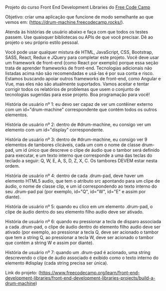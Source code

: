 Projeto do curso Front End Development Libraries do [Free Code Camp](https://www.freecodecamp.org/learn/)

Objetivo: criar uma aplicação que funcione de modo semelhante ao que vemos em: (https://drum-machine.freecodecamp.rocks/).

Atenda às histórias de usuário abaixo e faça com que todos os testes passem. Use quaisquer bibliotecas ou APIs de que você precisar. Dê ao projeto o seu próprio estilo pessoal.

Você pode usar qualquer mistura de HTML, JavaScript, CSS, Bootstrap, SASS, React, Redux e JQuery para completar este projeto. Você deve usar um framework de front-end (como React por exemplo) porque essa seção trata de aprender frameworks de front-end. Tecnologias adicionais não listadas acima não são recomendadas e usá-las é por sua conta e risco. Estamos buscando apoiar outros frameworks de front-end, como Angular e Vue, mas eles não são atualmente suportados. Vamos aceitar e tentar corrigir todos os relatórios de problemas que usem o conjunto de tecnologias sugeridas para esse projeto. Boa programação para você!

História de usuário nº 1: eu devo ser capaz de ver um contêiner externo com um id="drum-machine" correspondente que contém todos os outros elementos.

História de usuário nº 2: dentro de #drum-machine, eu consigo ver um elemento com um id="display" correspondente.

História de usuário nº 3: dentro de #drum-machine, eu consigo ver 9 elementos de tambores clicáveis, cada um com o nome de classe drum-pad, um id único que descreve o clipe de áudio que o tambor será definido para executar, e um texto interno que corresponde a uma das teclas do teclado a seguir: Q, W, E, A, S, D, Z, X, C. Os tambores DEVEM estar nesta ordem.

História de usuário nº 4: dentro de cada .drum-pad, deve haver um elemento HTML5 audio, que tem o atributo src apontando para um clipe de áudio, o nome de classe clip, e um id correspondendo ao texto interno do seu .drum-pad pai (por exemplo, id="Q", id="W", id="E" e assim por diante).

História de usuário nº 5: quando eu clico em um elemento .drum-pad, o clipe de áudio dentro do seu elemento filho audio deve ser ativado.

História de usuário nº 6: quando eu pressionar a tecla de disparo associada a cada .drum-pad, o clipe de áudio dentro do elemento filho audio deve ser ativado (por exemplo, ao pressionar a tecla Q, deve ser acionado o tambor que tem a string Q, ao pressionar a tecla W, deve ser acionado o tambor que contém a string W e assim por diante).

História de usuário nº 7: quando um .drum-pad é acionado, uma string descrevendo o clipe de áudio associado é exibido como o texto interno do elemento #display (cada string precisa ser única).

Link do projeto: (https://www.freecodecamp.org/learn/front-end-development-libraries/front-end-development-libraries-projects/build-a-drum-machine)
